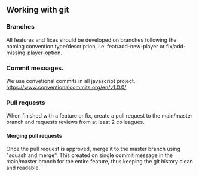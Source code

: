 ## Working with git
### Branches
All features and fixes should be developed on branches following the naming convention type/description, i.e: feat/add-new-player or fix/add-missing-player-option.

### Commit messages.
We use convetional commits in all javascript project. https://www.conventionalcommits.org/en/v1.0.0/

### Pull requests
When finished with a feature or fix, create a pull request to the main/master branch and requests reviews from at least 2 colleagues.

#### Merging pull requests
Once the pull request is approved, merge it to the master branch using "squash and merge". This created on single commit message in the main/master branch for the entire feature, thus keeping the git history clean and readable.